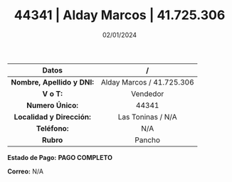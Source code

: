 ﻿---
title: 44341 | Alday Marcos | 41.725.306
date: 02/01/2024
draft: false
tags: ['toninas', 'vendedor', 'pancho']
---

|          **Datos**          |  /  |
|:---------------------------:|:---:|
| **Nombre, Apellido y DNI:** | Alday Marcos / 41.725.306 |
|          **V o T:**         | Vendedor |
|      **Numero Único:**      | 44341 |
|  **Localidad y Dirección:** | Las Toninas / N/A |
|        **Teléfono:**        | N/A |
|          **Rubro**          | Pancho |

**Estado de Pago:** **PAGO COMPLETO**

**Correo:** N/A

